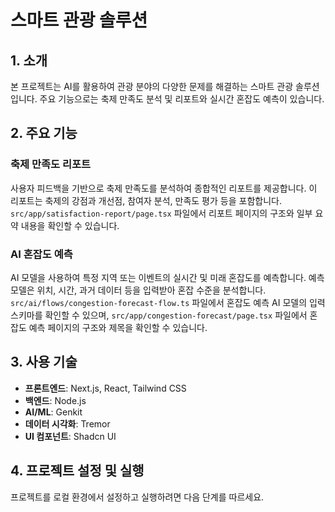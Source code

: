 # 스마트 관광 솔루션

## 1. 소개

본 프로젝트는 AI를 활용하여 관광 분야의 다양한 문제를 해결하는 스마트 관광 솔루션입니다. 주요 기능으로는 축제 만족도 분석 및 리포트와 실시간 혼잡도 예측이 있습니다.

## 2. 주요 기능

### 축제 만족도 리포트

사용자 피드백을 기반으로 축제 만족도를 분석하여 종합적인 리포트를 제공합니다. 이 리포트는 축제의 강점과 개선점, 참여자 분석, 만족도 평가 등을 포함합니다. `src/app/satisfaction-report/page.tsx` 파일에서 리포트 페이지의 구조와 일부 요약 내용을 확인할 수 있습니다.

### AI 혼잡도 예측

AI 모델을 사용하여 특정 지역 또는 이벤트의 실시간 및 미래 혼잡도를 예측합니다. 예측 모델은 위치, 시간, 과거 데이터 등을 입력받아 혼잡 수준을 분석합니다. `src/ai/flows/congestion-forecast-flow.ts` 파일에서 혼잡도 예측 AI 모델의 입력 스키마를 확인할 수 있으며, `src/app/congestion-forecast/page.tsx` 파일에서 혼잡도 예측 페이지의 구조와 제목을 확인할 수 있습니다.

## 3. 사용 기술

*   **프론트엔드**: Next.js, React, Tailwind CSS
*   **백엔드**: Node.js
*   **AI/ML**: Genkit
*   **데이터 시각화**: Tremor
*   **UI 컴포넌트**: Shadcn UI

## 4. 프로젝트 설정 및 실행

프로젝트를 로컬 환경에서 설정하고 실행하려면 다음 단계를 따르세요.



